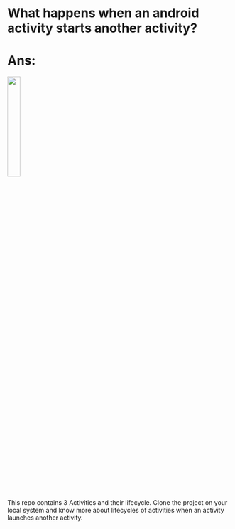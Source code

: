# What happens when an android activity starts another activity?
# Ans:

<div style="dispaly:flex">
    <img src="https://github.com/amitYadavDev/ActivityLifeCycle1/assets/45551012/e5791c3f-ccc0-4c2b-8b62-4105a1fc3846" width="24%">
</div>


This repo contains 3 Activities and their lifecycle. Clone the project on your local system and know more about lifecycles of activities when an activity launches another activity.

